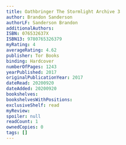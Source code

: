 ```yaml
---
title: Oathbringer The Stormlight Archive 3
author: Brandon Sanderson
authorLF: Sanderson Brandon
additionalAuthors: 
ISBN: 076532637X
ISBN13: 9780765326379
myRating: 4
averageRating: 4.62
publisher: Tor Books
binding: Hardcover
numberOfPages: 1243
yearPublished: 2017
originalPublicationYear: 2017
dateRead: 20200920
dateAdded: 20200920
bookshelves: 
bookshelvesWithPositions: 
exclusiveShelf: read
myReview: 
spoiler: null
readCount: 1
ownedCopies: 0
tags: []
---
```


